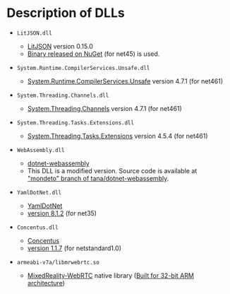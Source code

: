 # Description of DLLs
- `LitJSON.dll`
    - [LitJSON](https://github.com/LitJSON/litjson) version 0.15.0
    - [Binary released on NuGet](https://www.nuget.org/packages/LitJson/0.15.0) (for net45) is used.
- `System.Runtime.CompilerServices.Unsafe.dll`
    - [System.Runtime.CompilerServices.Unsafe](https://www.nuget.org/packages/System.Runtime.CompilerServices.Unsafe/) version 4.7.1 (for net461)
- `System.Threading.Channels.dll`
    - [System.Threading.Channels](https://www.nuget.org/packages/System.Threading.Channels) version 4.7.1 (for net461)
- `System.Threading.Tasks.Extensions.dll`
    - [System.Threading.Tasks.Extensions](https://www.nuget.org/packages/System.Threading.Tasks.Extensions/) version 4.5.4 (for net461)
- `WebAssembly.dll`
    - [dotnet-webassembly](https://github.com/RyanLamansky/dotnet-webassembly)
    - This DLL is a modified version. Source code is available at ["mondeto" branch of tana/dotnet-webassembly](https://github.com/tana/dotnet-webassembly/tree/mondeto).
- `YamlDotNet.dll`
    - [YamlDotNet](https://github.com/aaubry/YamlDotNet)
    - [version 8.1.2](https://www.nuget.org/packages/YamlDotNet/8.1.2) (for net35)
- `Concentus.dll`
    - [Concentus](https://github.com/lostromb/concentus)
    - [version 1.1.7](https://www.nuget.org/packages/Concentus/1.1.7) (for netstandard1.0)

- `armeabi-v7a/libmrwebrtc.so`
    - [MixedReality-WebRTC](https://github.com/microsoft/MixedReality-WebRTC) native library ([Built for 32-bit ARM architecture](https://github.com/tana/MixedReality-WebRTC/tree/armeabi-v7a))